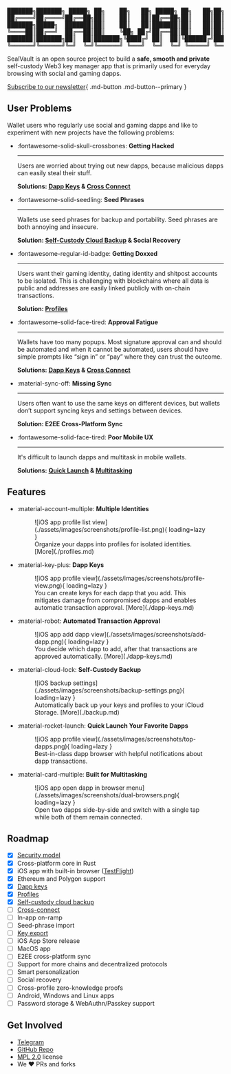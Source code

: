 <!--
Emtpy h1 is a hack to prevent the static site generator auto-inserting a title.
It cannot be hidden bc that screws up the header topic change on scroll.
Unset all styles to remove padding after.
-->

<h1 style="all: unset;"></h1>

<div class="grid" markdown>
<pre id="ascii-banner" class="sv-center-block">
███████╗███████╗ █████╗ ██╗    ██╗   ██╗ █████╗ ██╗   ██╗██╗  ████████╗
██╔════╝██╔════╝██╔══██╗██║    ██║   ██║██╔══██╗██║   ██║██║  ╚══██╔══╝
███████╗█████╗  ███████║██║    ██║   ██║███████║██║   ██║██║     ██║   
╚════██║██╔══╝  ██╔══██║██║    ╚██╗ ██╔╝██╔══██║██║   ██║██║     ██║   
███████║███████╗██║  ██║███████╗╚████╔╝ ██║  ██║╚██████╔╝███████╗██║   
╚══════╝╚══════╝╚═╝  ╚═╝╚══════╝ ╚═══╝  ╚═╝  ╚═╝ ╚═════╝ ╚══════╝╚═╝   
</pre>
</div>

SealVault is an open source project to build a **safe, smooth and private**
self-custody Web3 key manager app that is primarily used for everyday browsing
with social and gaming dapps.

<div class="grid" markdown>
<div class="sv-center-block" markdown>

[Subscribe to our newsletter](https://sealvault.substack.com/subscribe){ .md-button .md-button--primary }
</div>
</div>

## User Problems

Wallet users who regularly use social and gaming dapps and like to experiment
with new projects have the following problems:

<div class="grid cards" markdown>

-  :fontawesome-solid-skull-crossbones: __Getting Hacked__

    ---

    Users are worried about trying out new dapps, because malicious dapps can easily
    steal their stuff.

    **Solutions: [Dapp Keys](./dapp-keys.md) & [Cross Connect](./dev-docs/design/cross-connect.md)**

-  :fontawesome-solid-seedling: __Seed Phrases__

    ---

    Wallets use seed phrases for backup and portability. Seed phrases are both
    annoying and insecure.
    
    **Solution: [Self-Custody Cloud Backup](./backup.md) & Social Recovery**

-  :fontawesome-regular-id-badge: __Getting Doxxed__

    ---

    Users want their gaming identity, dating identity and shitpost accounts to be
    isolated. This is challenging with blockchains where all data is public and
    addresses are easily linked publicly with on-chain transactions. 

    **Solution: [Profiles](./profiles.md)**

-  :fontawesome-solid-face-tired: __Approval Fatigue__

    ---

    Wallets have too many popups. Most signature approval can and should be
    automated and when it cannot be automated, users should have simple prompts like
    “sign in” or “pay” where they can trust the outcome.

    **Solutions: [Dapp Keys](./dapp-keys.md) & [Cross Connect](./dev-docs/design/cross-connect.md)**

-  :material-sync-off: __Missing Sync__

    ---

    Users often want to use the same keys on different devices, but wallets don’t
    support syncing keys and settings between devices.

    **Solution: E2EE Cross-Platform Sync**

-  :fontawesome-solid-face-tired: __Poor Mobile UX__

    ---

    It's difficult to launch dapps and multitask in mobile wallets.
 
    **Solutions: [Quick Launch](#quick-launch) & [Multitasking](#multitasking)**


</div>

## Features

<div class="grid cards" markdown>

-   :material-account-multiple: __Multiple Identities__
    <figure markdown class="sv-center-block" id="profiles">
    ![iOS app profile list view](./assets/images/screenshots/profile-list.png){ loading=lazy }
    <figcaption>
    Organize your dapps into profiles for isolated identities.
    [More](./profiles.md)</figcaption>
    </figure>
    
-   :material-key-plus: __Dapp Keys__
    <figure markdown id="dapp-keys">
    ![iOS app profile view](./assets/images/screenshots/profile-view.png){ loading=lazy }
    <figcaption>
    You can create keys for each dapp that you add.
    This mitigates damage from compromised dapps and enables automatic transaction approval.
    [More](./dapp-keys.md)
    </figcaption>
    </figure>

-   :material-robot: __Automated Transaction Approval__
    <figure markdown id="automated-transaction-approval">
    ![iOS app add dapp view](./assets/images/screenshots/add-dapp.png){ loading=lazy }
    <figcaption>
    You decide which dapp to add, after that transactions are approved
    automatically. [More](./dapp-keys.md)
    </figcaption>
    </figure>

-   :material-cloud-lock: __Self-Custody Backup__
    <figure markdown id="backup">
    ![iOS backup settings](./assets/images/screenshots/backup-settings.png){ loading=lazy }
    <figcaption>
    Automatically back up your keys and profiles to your iCloud Storage. [More](./backup.md)
    </figcaption>
    </figure>

-   :material-rocket-launch: __Quick Launch Your Favorite Dapps__
    <figure markdown id="quick-launch">
    ![iOS app profile view](./assets/images/screenshots/top-dapps.png){ loading=lazy }
    <figcaption>
    Best-in-class dapp browser with helpful notifications about dapp transactions.
    </figcaption>
    </figure>

-   :material-card-multiple: __Built for Multitasking__
    <figure markdown id="multitasking">
    ![iOS app open dapp in browser menu](./assets/images/screenshots/dual-browsers.png){ loading=lazy }
    <figcaption>
    Open two dapps side-by-side and switch with a single tap while both of them remain connected.
    </figcaption>
    </figure>
    
</div>

## Roadmap

- [X] [Security model](./dev-docs/design/security-model.md)
- [X] Cross-platform core in Rust
- [X] iOS app with built-in browser ([TestFlight](https://testflight.apple.com/join/EHQYn6Oz))
- [X] Ethereum and Polygon support
- [X] [Dapp keys](./dapp-keys.md)
- [X] [Profiles](./profiles.md)
- [X] [Self-custody cloud backup](./backup.md)
- [ ] [Cross-connect](./dev-docs/design/cross-connect.md)
- [ ] In-app on-ramp
- [ ] Seed-phrase import
- [ ] [Key export](https://github.com/sealvault/sealvault/issues/39)
- [ ] iOS App Store release
- [ ] MacOS app
- [ ] E2EE cross-platform sync
- [ ] Support for more chains and decentralized protocols 
- [ ] Smart personalization
- [ ] Social recovery
- [ ] Cross-profile zero-knowledge proofs
- [ ] Android, Windows and Linux apps
- [ ] Password storage & WebAuthn/Passkey support

## Get Involved

- [Telegram](https://t.me/agostbiro)
- [GitHub Repo](https://github.com/sealvault/sealvault)
- [MPL 2.0](https://www.tldrlegal.com/license/mozilla-public-license-2-0-mpl-2) license
- We &#10084;&#65039; PRs and forks

